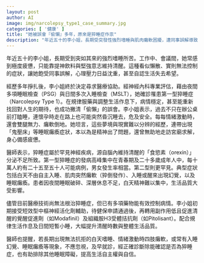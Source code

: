 ```yaml
---
layout: post
author: AI
image: img/narcolepsy_type1_case_summary.jpg
categories: [ '健康' ]
title: "她被誤會『偷懶』多年，原來是猝睡症作祟"
description: "年近五十的李小姐，長期受突發性強烈嗜睡與肌肉癱軟困擾，遭同事誤解導致心理壓力沉重。經神經內科評估與睡眠檢查確診為第一型猝睡症，並透過規律用藥與生活調整，病情獲得穩定，大幅改善生活品質。醫師指出，猝睡症來源於腦內食慾素分泌不足，典型症狀包括日間突發性入睡、猝倒、幻覺與睡眠癱瘓。呼籲若長期不明嗜睡應儘早就醫，以獲準確診斷及治療。"
---
```

年近五十的李小姐，長期受到突如其來的強烈嗜睡所苦。工作中、會議間，她常感到極度疲憊，只能靠提神飲料與堅強意志維持清醒。這種看似懶散、實則無法控制的症狀，讓她飽受同事誤解，心理壓力日益沈重，甚至自認生活失去希望。

經歷多年掙扎後，李小姐終於決定尋求醫療協助。經神經內科專業評估，藉由夜間多項睡眠檢查（PSG）與日間多次入睡檢查（MSLT），她確診罹患第一型猝睡症（Narcolepsy Type 1）。在規律服藥與調整生活作息下，病情穩定，甚至能重新找回對人生的期待，也成功撇清「偷懶」的誤會。李小姐表示，過去不只在辦公桌前打瞌睡，連懷孕時走在路上也可能突然昏沉睡去，危及安全。每每情緒激動時，還會雙腿無力、癱軟倒地。她坦言，這些夢境與現實難以分辨的經歷，連帶出現「鬼壓床」等睡眠癱瘓症狀，本以為是精神出了問題，還曾無助地走訪宮廟求解，身心備感疲憊。

醫師表示，猝睡症屬於罕見神經疾病，源自腦內維持清醒的「食慾素（orexin）」分泌不足所致。第一型猝睡症的發病高峰集中在青春期及二十多歲成年人中，每十萬人約有二十五至五十人可能病例，男女發生率相當。第二型則更罕見。典型症狀包括白天不由自主入睡、肌肉突然癱軟（猝倒發作）、入睡或醒來出現幻覺，以及睡眠癱瘓。患者因夜間睡眠破碎、深層休息不足，白天精神難以集中，生活品質大受影響。

儘管目前醫療技術尚無法根治猝睡症，但已有多項藥物能有效控制病情。李小姐初期接受短效型中樞神經活化劑輔助，待健保申請通過後，再轉用副作用低且促進清醒的覺醒促進劑（如Modafinil）及組織胺H3受體拮抗劑（如Pitolisant）。配合規律生活作息及日間短暫小睡，大幅提升清醒時數與整體生活品質。

醫師也提醒，若長期出現無法抗拒的白天嗜睡、情緒激動時四肢癱軟，或常有入睡幻覺、睡眠癱瘓等現象，不應忽視，及早就診，經正確診斷除能確認是否為猝睡症，也有助排除其他睡眠障礙，提高生活自主權與自信。